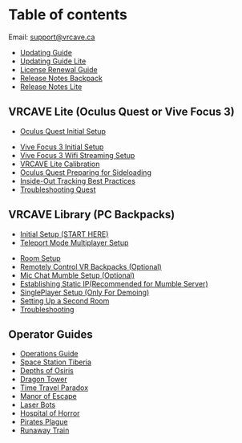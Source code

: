 # Table of contents

Email: [support@vrcave.ca](mailto:support@vrcave.ca)
  
- [Updating Guide](updating_guide_csp.md)
- [Updating Guide Lite](updating_guide_Lite_csp.md)
- [License Renewal Guide](license_renewal.md)
- [Release Notes Backpack](release_notes.md)
- [Release Notes Lite](release_notes_Lite.md)
<!--- [Writing a Bug Report](SupportRequest.md)-->


## VRCAVE Lite (Oculus Quest or Vive Focus 3)

- [Oculus Quest Initial Setup](vrcave_Lite_Guide_CSP.md)
<!--- [Oculus Quest Initial Setup For Singleplayer (Only for Demoing)](vrcave_Lite_Singleplayer_Guide.md)-->
<!--- [Oculus Quest Remote Setup](vrcave_Lite_Remote_Setup.md)-->
- [Vive Focus 3 Initial Setup](Vive_Focus_Setup.md)
- [Vive Focus 3 Wifi Streaming Setup](Vive_Focus_Wifi_Setup.md)
- [VRCAVE Lite Calibration](vrcave-lite-calibration.md)
- [Oculus Quest Preparing for Sideloading](vrcave_Lite_Sideloading.md)
- [Inside-Out Tracking Best Practices](vrcave_Lite_Tracking_Best_Practices.md)
- [Troubleshooting Quest](troubleshooting_Quest.md)

## VRCAVE Library (PC Backpacks)

  - [Initial Setup (START HERE)](initial_setup_CSP.md)
  - [Teleport Mode Multiplayer Setup](vrcave_Boothmode_Multiplayer_Guide.md)
<!--  - [Optimizations (Recommended)](optimizations.md)-->
  - [Room Setup](SteamVRRoomSetup.md)
  - [Remotely Control VR Backpacks (Optional)](remote_desktop.md)
  - [Mic Chat Mumble Setup (Optional)](mic_chat_mumble.md)
  - [Establishing Static IP(Recommended for Mumble Server)](static_ip.md)
  - [SinglePlayer Setup (Only For Demoing)](vrcaveSingleplayer_Guide_Demo.md)
  - [Setting Up a Second Room](Second_Room_Setup.md)
  - [Troubleshooting](troubleshooting.md)
  
## Operator Guides

  - [Operations Guide](operations_guide.md)
  - [Space Station Tiberia](space_station_tiberia.md)
  - [Depths of Osiris](depths_of_osiris.md)
  - [Dragon Tower](dragon_tower.md)
  - [Time Travel Paradox](time_travel.md)
  - [Manor of Escape](manor_of_escape.md)
  - [Laser Bots](laser_bots.md)
  - [Hospital of Horror](hoh.md)
  - [Pirates Plague](pirates_plague.md)
  - [Runaway Train](runaway_train.md)

<!---- adding this to trigger a build? I have no idea why this isn't working --->